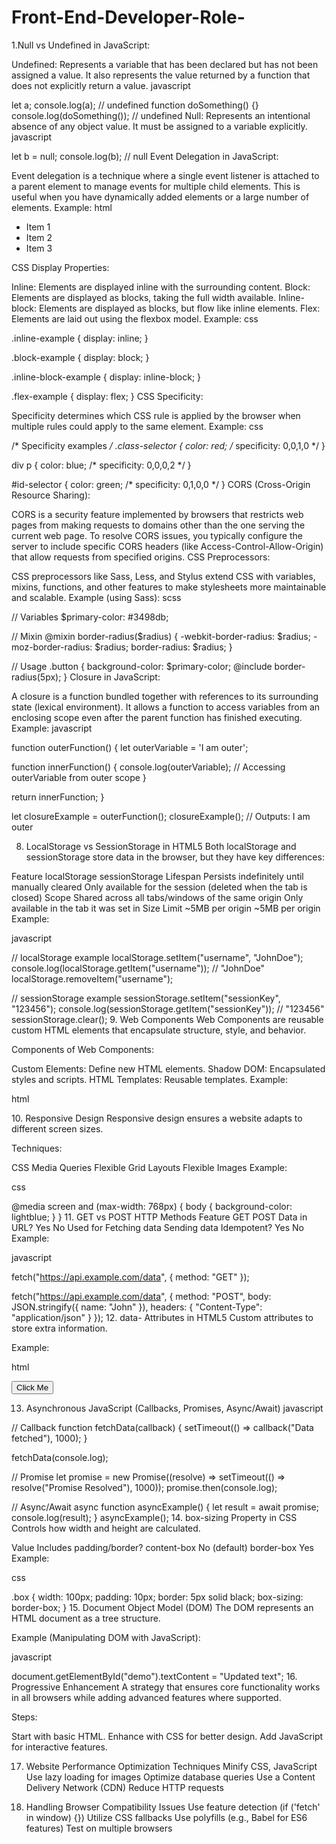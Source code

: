 # Front-End-Developer-Role-

1.Null vs Undefined in JavaScript:

Undefined: Represents a variable that has been declared but has not been assigned a value. It also represents the value returned by a function that does not explicitly return a value.
javascript

let a;
console.log(a); // undefined
function doSomething() {}
console.log(doSomething()); // undefined
Null: Represents an intentional absence of any object value. It must be assigned to a variable explicitly.
javascript

let b = null;
console.log(b); // null
Event Delegation in JavaScript:

Event delegation is a technique where a single event listener is attached to a parent element to manage events for multiple child elements. This is useful when you have dynamically added elements or a large number of elements.
Example:
html

<ul id="parentList">
  <li>Item 1</li>
  <li>Item 2</li>
  <li>Item 3</li>
</ul>

<script>
  document.getElementById('parentList').addEventListener('click', function(event) {
    if (event.target.tagName === 'LI') {
      console.log('Clicked on:', event.target.textContent);
    }
  });
</script>
CSS Display Properties:

Inline: Elements are displayed inline with the surrounding content.
Block: Elements are displayed as blocks, taking the full width available.
Inline-block: Elements are displayed as blocks, but flow like inline elements.
Flex: Elements are laid out using the flexbox model.
Example:
css

.inline-example {
  display: inline;
}

.block-example {
  display: block;
}

.inline-block-example {
  display: inline-block;
}

.flex-example {
  display: flex;
}
CSS Specificity:

Specificity determines which CSS rule is applied by the browser when multiple rules could apply to the same element.
Example:
css

/* Specificity examples */
.class-selector {
  color: red; /* specificity: 0,0,1,0 */
}

div p {
  color: blue; /* specificity: 0,0,0,2 */
}

#id-selector {
  color: green; /* specificity: 0,1,0,0 */
}
CORS (Cross-Origin Resource Sharing):

CORS is a security feature implemented by browsers that restricts web pages from making requests to domains other than the one serving the current web page.
To resolve CORS issues, you typically configure the server to include specific CORS headers (like Access-Control-Allow-Origin) that allow requests from specified origins.
CSS Preprocessors:

CSS preprocessors like Sass, Less, and Stylus extend CSS with variables, mixins, functions, and other features to make stylesheets more maintainable and scalable.
Example (using Sass):
scss

// Variables
$primary-color: #3498db;

// Mixin
@mixin border-radius($radius) {
  -webkit-border-radius: $radius;
  -moz-border-radius: $radius;
  border-radius: $radius;
}

// Usage
.button {
  background-color: $primary-color;
  @include border-radius(5px);
}
Closure in JavaScript:

A closure is a function bundled together with references to its surrounding state (lexical environment). It allows a function to access variables from an enclosing scope even after the parent function has finished executing.
Example:
javascript

function outerFunction() {
  let outerVariable = 'I am outer';

  function innerFunction() {
    console.log(outerVariable); // Accessing outerVariable from outer scope
  }

  return innerFunction;
}

let closureExample = outerFunction();
closureExample(); // Outputs: I am outer


8. LocalStorage vs SessionStorage in HTML5
Both localStorage and sessionStorage store data in the browser, but they have key differences:

Feature	localStorage	sessionStorage
Lifespan	Persists indefinitely until manually cleared	Only available for the session (deleted when the tab is closed)
Scope	Shared across all tabs/windows of the same origin	Only available in the tab it was set in
Size Limit	~5MB per origin	~5MB per origin
Example:

javascript

// localStorage example
localStorage.setItem("username", "JohnDoe");
console.log(localStorage.getItem("username")); // "JohnDoe"
localStorage.removeItem("username");

// sessionStorage example
sessionStorage.setItem("sessionKey", "123456");
console.log(sessionStorage.getItem("sessionKey")); // "123456"
sessionStorage.clear();
9. Web Components
Web Components are reusable custom HTML elements that encapsulate structure, style, and behavior.

Components of Web Components:

Custom Elements: Define new HTML elements.
Shadow DOM: Encapsulated styles and scripts.
HTML Templates: Reusable templates.
Example:

html

<template id="myTemplate">
  <style>
    p { color: blue; }
  </style>
  <p>Custom Web Component</p>
</template>

<script>
  class MyComponent extends HTMLElement {
    constructor() {
      super();
      let template = document.getElementById('myTemplate').content;
      let shadowRoot = this.attachShadow({ mode: 'open' });
      shadowRoot.appendChild(template.cloneNode(true));
    }
  }

  customElements.define('my-component', MyComponent);
</script>

<my-component></my-component>
10. Responsive Design
Responsive design ensures a website adapts to different screen sizes.

Techniques:

CSS Media Queries
Flexible Grid Layouts
Flexible Images
Example:

css

@media screen and (max-width: 768px) {
  body {
    background-color: lightblue;
  }
}
11. GET vs POST HTTP Methods
Feature	GET	POST
Data in URL?	Yes	No
Used for	Fetching data	Sending data
Idempotent?	Yes	No
Example:

javascript

fetch("https://api.example.com/data", { method: "GET" });

fetch("https://api.example.com/data", {
  method: "POST",
  body: JSON.stringify({ name: "John" }),
  headers: { "Content-Type": "application/json" }
});
12. data- Attributes in HTML5
Custom attributes to store extra information.

Example:

html

<button data-user-id="123">Click Me</button>

<script>
  document.querySelector("button").addEventListener("click", function() {
    alert(this.dataset.userId); // "123"
  });
</script>
13. Asynchronous JavaScript (Callbacks, Promises, Async/Await)
javascript

// Callback
function fetchData(callback) {
  setTimeout(() => callback("Data fetched"), 1000);
}

fetchData(console.log);

// Promise
let promise = new Promise((resolve) => setTimeout(() => resolve("Promise Resolved"), 1000));
promise.then(console.log);

// Async/Await
async function asyncExample() {
  let result = await promise;
  console.log(result);
}
asyncExample();
14. box-sizing Property in CSS
Controls how width and height are calculated.

Value	Includes padding/border?
content-box	No (default)
border-box	Yes
Example:

css

.box {
  width: 100px;
  padding: 10px;
  border: 5px solid black;
  box-sizing: border-box;
}
15. Document Object Model (DOM)
The DOM represents an HTML document as a tree structure.

Example (Manipulating DOM with JavaScript):

javascript

document.getElementById("demo").textContent = "Updated text";
16. Progressive Enhancement
A strategy that ensures core functionality works in all browsers while adding advanced features where supported.

Steps:

Start with basic HTML.
Enhance with CSS for better design.
Add JavaScript for interactive features.

17. Website Performance Optimization Techniques
Minify CSS, JavaScript
Use lazy loading for images
Optimize database queries
Use a Content Delivery Network (CDN)
Reduce HTTP requests

18. Handling Browser Compatibility Issues
Use feature detection (if ('fetch' in window) {})
Utilize CSS fallbacks
Use polyfills (e.g., Babel for ES6 features)
Test on multiple browsers
